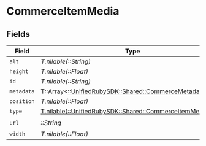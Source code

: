 # CommerceItemMedia


## Fields

| Field                                                                                                      | Type                                                                                                       | Required                                                                                                   | Description                                                                                                |
| ---------------------------------------------------------------------------------------------------------- | ---------------------------------------------------------------------------------------------------------- | ---------------------------------------------------------------------------------------------------------- | ---------------------------------------------------------------------------------------------------------- |
| `alt`                                                                                                      | *T.nilable(::String)*                                                                                      | :heavy_minus_sign:                                                                                         | N/A                                                                                                        |
| `height`                                                                                                   | *T.nilable(::Float)*                                                                                       | :heavy_minus_sign:                                                                                         | N/A                                                                                                        |
| `id`                                                                                                       | *T.nilable(::String)*                                                                                      | :heavy_minus_sign:                                                                                         | N/A                                                                                                        |
| `metadata`                                                                                                 | T::Array<[::UnifiedRubySDK::Shared::CommerceMetadata](../../models/shared/commercemetadata.md)>            | :heavy_minus_sign:                                                                                         | N/A                                                                                                        |
| `position`                                                                                                 | *T.nilable(::Float)*                                                                                       | :heavy_minus_sign:                                                                                         | N/A                                                                                                        |
| `type`                                                                                                     | [T.nilable(::UnifiedRubySDK::Shared::CommerceItemMediaType)](../../models/shared/commerceitemmediatype.md) | :heavy_minus_sign:                                                                                         | N/A                                                                                                        |
| `url`                                                                                                      | *::String*                                                                                                 | :heavy_check_mark:                                                                                         | N/A                                                                                                        |
| `width`                                                                                                    | *T.nilable(::Float)*                                                                                       | :heavy_minus_sign:                                                                                         | N/A                                                                                                        |